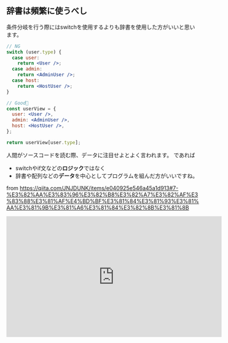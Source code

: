


## 辞書は頻繁に使うべし

条件分岐を行う際にはswitchを使用するよりも辞書を使用した方がいいと思います。

```jsx
// NG
switch (user.type) {
  case user:
    return <User />;
  case admin:
    return <AdminUser />;
  case host:
    return <HostUser />;
}

// Good🥴
const userView = {
  user: <User />,
  admin: <AdminUser />,
  host: <HostUser />,
};

return userView[user.type];
```


人間がソースコードを読む際、データに注目せよとよく言われます。
であれば

- switchやif文などの**ロジック**ではなく
- 辞書や配列などの**データ**を中心としてプログラムを組んだ方がいいですね。


from https://qiita.com/JNJDUNK/items/e040925e546a45a1d913#7-%E3%82%AA%E3%83%96%E3%82%B8%E3%82%A7%E3%82%AF%E3%83%88%E3%81%AF%E4%BD%BF%E3%81%84%E3%81%93%E3%81%AA%E3%81%9B%E3%81%A6%E3%81%84%E3%82%8B%E3%81%8B

<iframe width="560" height="315" src="https://www.youtube.com/embed/Un0aoW0kNeE?start=374" title="YouTube video player" frameborder="0" allow="accelerometer; autoplay; clipboard-write; encrypted-media; gyroscope; picture-in-picture; web-share" allowfullscreen></iframe>

